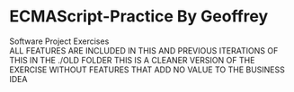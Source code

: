 # ECMAScript-Practice By Geoffrey
Software Project Exercises  
ALL FEATURES ARE INCLUDED IN THIS AND PREVIOUS ITERATIONS OF THIS IN THE ./OLD FOLDER
THIS IS A CLEANER VERSION OF THE EXERCISE WITHOUT FEATURES THAT ADD NO VALUE TO THE BUSINESS IDEA
